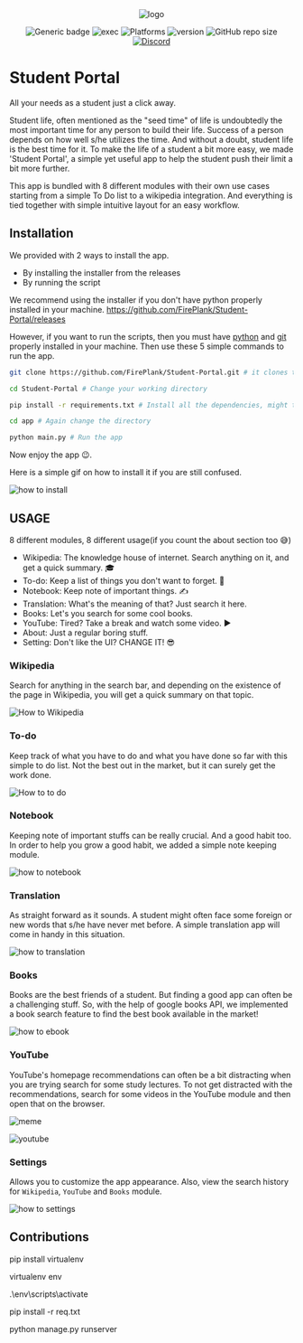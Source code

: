 <div align="center"> <img src="http://res.cloudinary.com/muhimen/image/upload/v1604122377/student_portal_logo.png" alt="logo"> 
  
![Generic badge](https://img.shields.io/badge/CodeJam-Timathon-orange.svg)  ![exec](https://img.shields.io/badge/Executable-Windows%20%7C%20Linux-green.png)  ![Platforms](https://img.shields.io/badge/Platforms-Windows%20%7C%20Mac%20%7C%20Linux-blue.png)  ![version](https://img.shields.io/badge/Python%20Version-Python%203-blue.png)  ![GitHub repo size](https://img.shields.io/github/repo-size/fireplank/student-portal)  [![Discord](https://img.shields.io/discord/713785142597910549?label=Discord)](https://discord.gg/K2Cf6ma)

</div>

# Student Portal

All your needs as a student just a click away.

Student life, often mentioned as the "seed time" of life is undoubtedly the most important time for any person to build their life. Success of a person depends on how well s/he utilizes the time. And without a doubt, student life is the best time for it. To make the life of a student a bit more easy, we made 'Student Portal', a simple yet useful app to help the student push their limit a bit more further. 

This app is bundled with 8 different modules with their own use cases starting from a simple To Do list to a wikipedia integration. And everything is tied together with simple intuitive layout for an easy workflow. 

## Installation

We provided with 2 ways to install the app. 

- By installing the installer from the releases
- By running the script

We recommend using the installer if you don't have python properly installed in your machine.
https://github.com/FirePlank/Student-Portal/releases

However, if you want to run the scripts, then you must have [python](https://www.python.org/downloads/) and [git](https://git-scm.com/downloads) properly installed in your machine. Then use these 5 simple commands to run the app.

```bash
git clone https://github.com/FirePlank/Student-Portal.git # it clones the repository in your machine

cd Student-Portal # Change your working directory

pip install -r requirements.txt # Install all the dependencies, might take time depending on your internet speed

cd app # Again change the directory

python main.py # Run the app
```

Now enjoy the app 😉. 

Here is a simple gif on how to install it if you are still confused.

![how to install](http://res.cloudinary.com/muhimen/image/upload/v1604124914/sp_how_to_install.gif)

## USAGE

8 different modules, 8 different usage(if you count the about section too 😅)

- Wikipedia: The knowledge house of internet. Search anything on it, and get a quick summary. 🎓
- To-do: Keep a list of things you don't want to forget. 📝
- Notebook: Keep note of important things. ✍
- Translation: What's the meaning of that? Just search it here. 
- Books: Let's you search for some cool books. 
- YouTube: Tired? Take a break and watch some video. ▶
- About: Just a regular boring stuff.
- Setting: Don't like the UI? CHANGE IT! 😎

### Wikipedia
Search for anything in the search bar, and depending on the existence of the page in Wikipedia, you will get a quick summary on that topic.

![How to Wikipedia](http://res.cloudinary.com/muhimen/image/upload/v1604124914/sp_how_to_wiki.gif)

### To-do
Keep track of what you have to do and what you have done so far with this simple to do list. Not the best out in the market, but it can surely get the work done.

![How to to do](http://res.cloudinary.com/muhimen/image/upload/v1604124914/sp_how_to_todo.gif)

### Notebook
Keeping note of important stuffs can be really crucial. And a good habit too. In order to help you grow a good habit, we added a simple note keeping module.

![how to notebook](http://res.cloudinary.com/muhimen/image/upload/v1604124914/sp_how_to_notebook.gif)

### Translation
As straight forward as it sounds. A student might often face some foreign or new words that s/he have never met before. A simple translation app will come in handy in this situation.

![how to translation](http://res.cloudinary.com/muhimen/image/upload/v1604124914/sp_how_to_translate.gif)

### Books
Books are the best friends of a student. But finding a good app can often be a challenging stuff. So, with the help of google books API, we implemented a book search feature to find the best book available in the market!

![how to ebook](http://res.cloudinary.com/muhimen/image/upload/v1604124914/sp_how_to_books.gif)

### YouTube
YouTube's homepage recommendations can often be a bit distracting when you are trying search for some study lectures. To not get distracted with the recommendations, search for some videos in the YouTube module and then open that on the browser. 

![meme](https://en.meming.world/images/en/thumb/4/4a/Modern_Problems_Require_Modern_Solutions.jpg/300px-Modern_Problems_Require_Modern_Solutions.jpg)

![youtube](http://res.cloudinary.com/muhimen/image/upload/v1604124914/sp_how_to_youtube.gif)

### Settings
Allows you to customize the app appearance. Also, view the search history for `Wikipedia`, `YouTube` and `Books` module.

![how to settings](http://res.cloudinary.com/muhimen/image/upload/v1604124914/sp_how_to_settings.gif)

## Contributions
pip install virtualenv

virtualenv env

.\env\scripts\activate

pip install -r req.txt

python manage.py runserver

